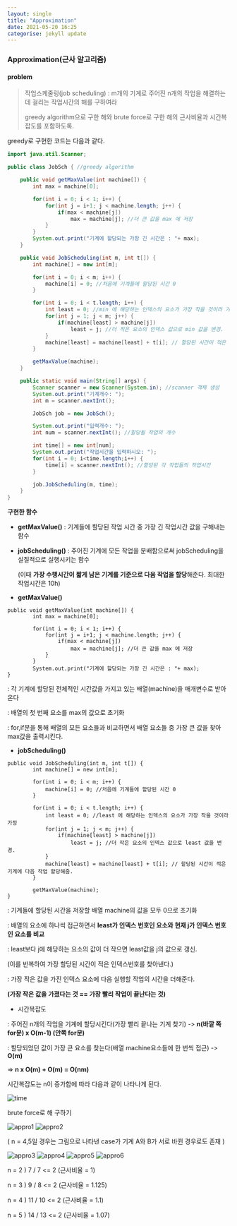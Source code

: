 ```yaml
---
layout: single
title: "Approximation"
date: 2021-05-20 16:25
categorise: jekyll update
---
```


### Approximation(근사 알고리즘)

#### problem 

> 작업스케줄링(job scheduling) : m개의 기계로 주어진 n개의 작업을 해결하는 데 걸리는 작업시간의 해를 구하여라
>
> greedy algorithm으로 구한 해와 brute force로 구한 해의 근사비율과 시간복잡도를 포함하도록. 



greedy로 구현한 코드는 다음과 같다. 

```java
import java.util.Scanner;

public class JobSch { //greedy algorithm

    public void getMaxValue(int machine[]) {
        int max = machine[0];

        for(int i = 0; i < 1; i++) {
            for(int j = i+1; j < machine.length; j++) {
                if(max < machine[j])
                    max = machine[j]; //더 큰 값을 max 에 저장
            }
        }
        System.out.print("기계에 할당되는 가장 긴 시간은 : "+ max);
    }

    public void JobScheduling(int m, int t[]) {
        int machine[] = new int[m];

        for(int i = 0; i < m; i++) {
            machine[i] = 0; //처음에 기계들에 할당된 시간 0
        }

        for(int i = 0; i < t.length; i++) {
            int least = 0; //min 에 해당하는 인덱스의 요소가 가장 작을 것이라 가정
            for(int j = 1; j < m; j++) {
                if(machine[least] > machine[j])
                    least = j; //더 작은 요소의 인덱스 값으로 min 값을 변경.
            }
            machine[least] = machine[least] + t[i]; // 할당된 시간이 적은 기계에 다음 작업 할당해줌.
        }

        getMaxValue(machine);
    }

    public static void main(String[] args) {
        Scanner scanner = new Scanner(System.in); //scanner 객체 생성
        System.out.print("기계개수: ");
        int m = scanner.nextInt();

        JobSch job = new JobSch();

        System.out.print("입력개수: ");
        int num = scanner.nextInt(); //할당될 작업의 개수

        int time[] = new int[num];
        System.out.print("작업시간을 입력하시오: ");
        for(int i = 0; i<time.length;i++) {
            time[i] = scanner.nextInt(); //할당된 각 작업들의 작업시간
        }

        job.JobScheduling(m, time);
    }
}
```



**구현한 함수** 

- **getMaxValue()** : 기계들에 할당된 작업 시간 중 가장 긴 작업시간 값을 구해내는 함수 

- **jobScheduling()** : 주어진 기계에 모든 작업을 분배함으로써 jobScheduling을 실질적으로 실행시키는 함수

  (이때 **가장 수행시간이 짧게 남은 기계를 기준으로 다음 작업을 할당**해준다. 최대한 작업시간은 10h)



- **getMaxValue()** 

```
public void getMaxValue(int machine[]) {
        int max = machine[0];

        for(int i = 0; i < 1; i++) {
            for(int j = i+1; j < machine.length; j++) {
                if(max < machine[j])
                    max = machine[j]; //더 큰 값을 max 에 저장
            }
        } 
        System.out.print("기계에 할당되는 가장 긴 시간은 : "+ max);
}
```

: 각 기계에 할당된 전체적인 시간값을 가지고 있는 배열(machine)을 매개변수로 받아온다

: 배열의 첫 번째 요소를 max의 값으로 초기화

: for,if문을 통해 배열의 모든 요소들과 비교하면서 배열 요소들 중 가장 큰 값을 찾아 max값을 출력시킨다. 



- **jobScheduling()**

```
public void JobScheduling(int m, int t[]) {
        int machine[] = new int[m];

        for(int i = 0; i < m; i++) {
            machine[i] = 0; //처음에 기계들에 할당된 시간 0
        }

        for(int i = 0; i < t.length; i++) {
            int least = 0; //least 에 해당하는 인덱스의 요소가 가장 작을 것이라 가정
            for(int j = 1; j < m; j++) {
                if(machine[least] > machine[j])
                    least = j; //더 작은 요소의 인덱스 값으로 least 값을 변경.
            }
            machine[least] = machine[least] + t[i]; // 할당된 시간이 적은 기계에 다음 작업 할당해줌.
        }

        getMaxValue(machine);
}
```

: 기계들에 할당된 시간을 저장할 배열 machine의 값을 모두 0으로 초기화

: 배열의 요소에 하나씩 접근하면서 **least가 인덱스 번호인 요소와 현재 j가 인덱스 번호인 요소를 비교**

: least보다 j에 해당하는 요소의 값이 더 작으면  least값을 j의 값으로 갱신. 

(이를 반복하여 가장 할당된 시간이 적은 인덱스번호를 찾아낸다.)

: 가장 작은 값을 가진 인덱스 요소에 다음 실행할 작업의 시간을 더해준다.

**(가장 작은 값을 가졌다는 것 == 가장 빨리 작업이 끝난다는 것)**



- 시간복잡도

: 주어진 n개의 작업을 기계에 할당시킨다(가장 빨리 끝나는 기계 찾기) -> **n(바깥 쪽 for문) x O(m-1) (안쪽 for문)**

: 할당되었던 값이 가장 큰 요소를 찾는다(배열 machine요소들에 한 번씩 접근) -> **O(m)**

=> **n x O(m) + O(m) = O(nm)**



시간복잡도는 n이 증가함에 따라 다음과 같이 나타나게 된다. 

![time](https://user-images.githubusercontent.com/80511175/118948130-f6170680-b992-11eb-9970-bf91f1de4561.png)



<p>brute force로 해 구하기</p>

<image src= "https://user-images.githubusercontent.com/80511175/118942814-07114900-b98e-11eb-942f-f565ee004492.png" alt= "appro1">

<image src="https://user-images.githubusercontent.com/80511175/118942825-0973a300-b98e-11eb-81c6-48291fe6433d.png" alt="appro2">



<p>( n = 4,5일 경우는 그림으로 나타낸 case가 기계 A와 B가 서로 바뀐 경우로도 존재 )</p>

<image src="https://user-images.githubusercontent.com/80511175/118942850-10021a80-b98e-11eb-9901-96c8a90a6093.png" alt="appro3">

<image src="https://user-images.githubusercontent.com/80511175/118942871-15f7fb80-b98e-11eb-8036-c1d4eac95a83.png" alt="appro4">

<image src="https://user-images.githubusercontent.com/80511175/118942893-1abcaf80-b98e-11eb-939e-e357058583ef.png" alt="appro5">

<image src="https://user-images.githubusercontent.com/80511175/118942916-1e503680-b98e-11eb-97c5-8ba4b7147ad3.png" alt="appro6">

<p>n = 2 )  7 / 7 <= 2  (근사비율 = 1)</p>

<p>n = 3 )  9 / 8 <= 2  (근사비율 = 1.125)

<p>n = 4 ) 11 / 10 <= 2  (근사비율 = 1.1)

<p>n = 5 ) 14 / 13 <= 2  (근사비율 = 1.07)

